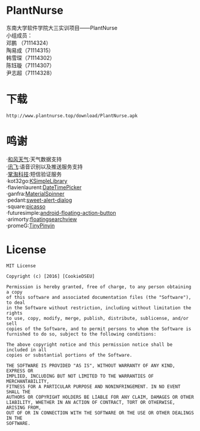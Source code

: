# PlantNurse
东南大学软件学院大三实训项目——PlantNurse  
小组成员：  
邓鹏 （71114324）  
陶易成（71114315）  
韩雪琛（71114302）  
陈钰璇（71114307）  
尹志超（71114328）
# 下载
    http://www.plantnurse.top/download/PlantNurse.apk
# 鸣谢
·[和风天气](http://www.heweather.com/):天气数据支持  
·[讯飞](http://www.xfyun.cn/):语音识别以及推送服务支持  
·[掌淘科技](http://www.mob.com/):短信验证服务  
·kot32go:[KSimpleLibrary](https://github.com/kot32go/KSimpleLibrary)  
·flavienlaurent:[DateTimePicker](https://github.com/flavienlaurent/datetimepicker)  
·ganfra:[MaterialSpinner](https://github.com/ganfra/MaterialSpinner)  
·pedant:[sweet-alert-dialog](https://github.com/pedant/sweet-alert-dialog)  
·square:[picasso](https://github.com/square/picasso)  
·futuresimple:[android-floating-action-button](https://github.com/futuresimple/android-floating-action-button)  
·arimorty:[floatingsearchview](https://github.com/arimorty/floatingsearchview)  
·promeG:[TinyPinyin](https://github.com/promeG/TinyPinyin)  
# License

    MIT License

    Copyright (c) [2016] [CookieDSEU]

    Permission is hereby granted, free of charge, to any person obtaining a copy
    of this software and associated documentation files (the "Software"), to deal
    in the Software without restriction, including without limitation the rights
    to use, copy, modify, merge, publish, distribute, sublicense, and/or sell
    copies of the Software, and to permit persons to whom the Software is
    furnished to do so, subject to the following conditions:

    The above copyright notice and this permission notice shall be included in all
    copies or substantial portions of the Software.

    THE SOFTWARE IS PROVIDED "AS IS", WITHOUT WARRANTY OF ANY KIND, EXPRESS OR
    IMPLIED, INCLUDING BUT NOT LIMITED TO THE WARRANTIES OF MERCHANTABILITY,
    FITNESS FOR A PARTICULAR PURPOSE AND NONINFRINGEMENT. IN NO EVENT SHALL THE
    AUTHORS OR COPYRIGHT HOLDERS BE LIABLE FOR ANY CLAIM, DAMAGES OR OTHER
    LIABILITY, WHETHER IN AN ACTION OF CONTRACT, TORT OR OTHERWISE, ARISING FROM,
    OUT OF OR IN CONNECTION WITH THE SOFTWARE OR THE USE OR OTHER DEALINGS IN THE
    SOFTWARE.
    
